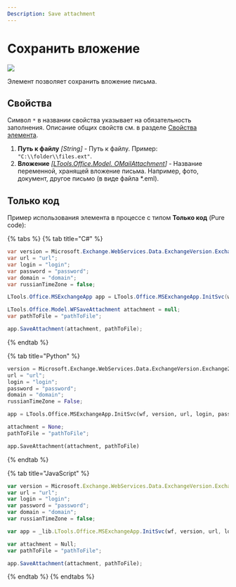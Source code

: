 ```yaml
---
Description: Save attachment
---
```


# Сохранить вложение

![](../../../../resources/activities/basic/mail/exchange/exchange-save-attachment-activity.png)

Элемент позволяет сохранить вложение письма.

## Свойства
Символ `*` в названии свойства указывает на обязательность заполнения. 
Описание общих свойств см. в разделе [Свойства элемента](https://docs.primo-rpa.ru/primo-rpa/primo-studio/process/elements#svoistva-elementa).

1. **Путь к файлу** *[String]* - Путь к файлу. Пример: `"C:\\folder\\files.ext"`.
1. **Вложение** *[[LTools.Office.Model. OMailAttachment](https://docs.primo-rpa.ru/primo-rpa/g_elements/el_basic/els_mail/datatypes/omailattachment)]* - Название переменной, хранящей вложение письма. Например, фото, документ, другое письмо (в виде файла \*.eml).

## Только код

Пример использования элемента в процессе с типом **Только код** (Pure code):

{% tabs %}
{% tab title="C#" %}
```csharp
var version = Microsoft.Exchange.WebServices.Data.ExchangeVersion.Exchange2010;
var url = "url";
var login = "login";
var password = "password";
var domain = "domain";
var russianTimeZone = false;

LTools.Office.MSExchangeApp app = LTools.Office.MSExchangeApp.InitSvc(wf, version, url, login, password, domain, russianTimeZone);

LTools.Office.Model.WFSaveAttachment attachment = null;
var pathToFile = "pathToFile";

app.SaveAttachment(attachment, pathToFile);
```
{% endtab %}

{% tab title="Python" %}
```python
version = Microsoft.Exchange.WebServices.Data.ExchangeVersion.Exchange2010;
url = "url";
login = "login";
password = "password";
domain = "domain";
russianTimeZone = False;

app = LTools.Office.MSExchangeApp.InitSvc(wf, version, url, login, password, domain, russianTimeZone);

attachment = None;
pathToFile = "pathToFile";

app.SaveAttachment(attachment, pathToFile)
```
{% endtab %}

{% tab title="JavaScript" %}
```javascript
var version = Microsoft.Exchange.WebServices.Data.ExchangeVersion.Exchange2010;
var url = "url";
var login = "login";
var password = "password";
var domain = "domain";
var russianTimeZone = false;

var app = _lib.LTools.Office.MSExchangeApp.InitSvc(wf, version, url, login, password, domain, russianTimeZone);

var attachment = Null;
var pathToFile = "pathToFile";

app.SaveAttachment(attachment, pathToFile);
```
{% endtab %}
{% endtabs %}
